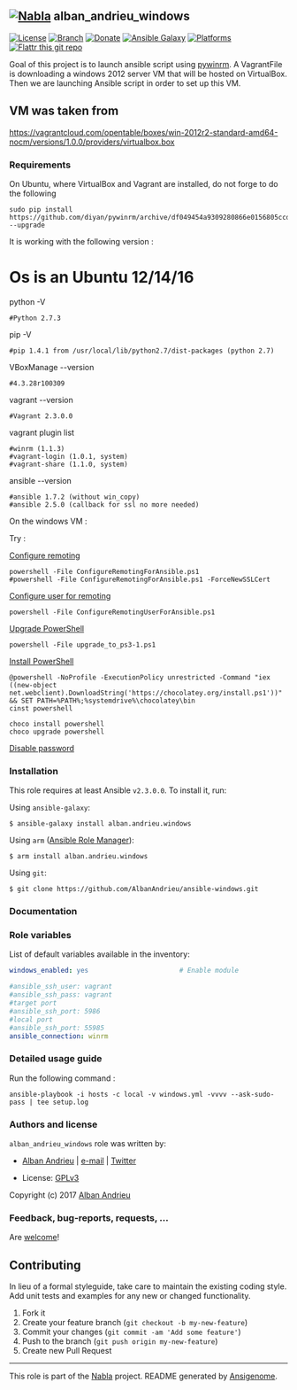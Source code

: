 ## [![Nabla](https://debops.org/images/debops-small.png)](https://github.com/AlbanAndrieu) alban_andrieu_windows

<!-- This file was generated by Ansigenome. Do not edit this file directly but
     instead have a look at the files in the ./meta/ directory. -->

[![License](http://img.shields.io/:license-apache-blue.svg?style=flat-square)](http://www.apache.org/licenses/LICENSE-2.0.html)
[![Branch](http://img.shields.io/github/tag/AlbanAndrieu/ansible-windows.svg?style=flat-square)](https://github.com/AlbanAndrieu/ansible-windows/tree/master)
[![Donate](https://img.shields.io/gratipay/AlbanAndrieu.svg?style=flat)](https://www.gratipay.com/~AlbanAndrieu)
[![Ansible Galaxy](https://img.shields.io/badge/galaxy-alban.andrieu.windows-660198.svg?style=flat)](https://galaxy.ansible.com/alban.andrieu/windows)
[![Platforms](http://img.shields.io/badge/platforms-windows-lightgrey.svg?style=flat)](#)
[![Flattr this git repo](http://api.flattr.com/button/flattr-badge-large.png)](https://flattr.com/submit/auto?user_id=AlbanAndrieu&url=https://github.com/AlbanAndrieu/ansible-windows&title=ansible-windows&language=en_GB&tags=github&category=software)

Goal of this project is to launch ansible script using [pywinrm](https://pypi.python.org/pypi/pywinrm).
A VagrantFile is downloading a windows 2012 server VM that will be hosted on VirtualBox.
Then we are launching Ansible script in order to set up this VM.

VM was taken from
------------------

https://vagrantcloud.com/opentable/boxes/win-2012r2-standard-amd64-nocm/versions/1.0.0/providers/virtualbox.box

### Requirements

On Ubuntu, where VirtualBox and Vagrant are installed, do not forge to do the following
```
sudo pip install https://github.com/diyan/pywinrm/archive/df049454a9309280866e0156805ccda12d71c93a.zip --upgrade
```

It is working with the following version :

# Os is an Ubuntu 12/14/16

python -V
```
#Python 2.7.3
```
pip -V
```
#pip 1.4.1 from /usr/local/lib/python2.7/dist-packages (python 2.7)
```

VBoxManage --version
```
#4.3.28r100309
```

vagrant --version
```
#Vagrant 2.3.0.0
```

vagrant plugin list
```
#winrm (1.1.3)
#vagrant-login (1.0.1, system)
#vagrant-share (1.1.0, system)
```

ansible --version
```
#ansible 1.7.2 (without win_copy)
#ansible 2.5.0 (callback for ssl no more needed)
```

On the windows VM :

Try :

[Configure remoting](https://github.com/AlbanAndrieu/ansible-windows/blob/master/files/ConfigureRemotingForAnsible.ps1)

```
powershell -File ConfigureRemotingForAnsible.ps1 
#powershell -File ConfigureRemotingForAnsible.ps1 -ForceNewSSLCert
```

[Configure user for remoting](https://github.com/AlbanAndrieu/ansible-windows/blob/master/files/ConfigureRemotingUserForAnsible.ps1)

```
powershell -File ConfigureRemotingUserForAnsible.ps1 
```

[Upgrade PowerShell](https://github.com/AlbanAndrieu/ansible-windows/blob/master/files/upgrade_to_ps3-1.ps1)


```
powershell -File upgrade_to_ps3-1.ps1
```

[Install PowerShell]()

```
@powershell -NoProfile -ExecutionPolicy unrestricted -Command "iex ((new-object net.webclient).DownloadString('https://chocolatey.org/install.ps1'))" && SET PATH=%PATH%;%systemdrive%\chocolatey\bin
cinst powershell
```

```
choco install powershell
choco upgrade powershell
```

[Disable password](http://www.tenniswood.co.uk/technology/windows/how-to-disable-password-expiration-for-windows-server-2012/)


### Installation

This role requires at least Ansible `v2.3.0.0`. To install it, run:

Using `ansible-galaxy`:
```shell
$ ansible-galaxy install alban.andrieu.windows
```

Using `arm` ([Ansible Role Manager](https://github.com/mirskytech/ansible-role-manager/)):
```shell
$ arm install alban.andrieu.windows
```

Using `git`:
```shell
$ git clone https://github.com/AlbanAndrieu/ansible-windows.git
```

### Documentation

<!---
More information about `alban.andrieu.windows` can be found in the
[official alban.andrieu.windows documentation](https://docs.debops.org/en/latest/ansible/roles/ansible-windows/docs/).
-->


### Role variables

List of default variables available in the inventory:

```YAML
windows_enabled: yes                       # Enable module

#ansible_ssh_user: vagrant
#ansible_ssh_pass: vagrant
#target port
#ansible_ssh_port: 5986
#local port
#ansible_ssh_port: 55985
ansible_connection: winrm
```


### Detailed usage guide

Run the following command :

`ansible-playbook -i hosts -c local -v windows.yml -vvvv --ask-sudo-pass | tee setup.log`


### Authors and license

`alban_andrieu_windows` role was written by:

- [Alban Andrieu](nabla.mobi) | [e-mail](mailto:alban.andrieu@free.fr) | [Twitter](https://twitter.com/AlbanAndrieu)

- License: [GPLv3](https://tldrlegal.com/license/gnu-general-public-license-v3-%28gpl-3%29)

Copyright (c) 2017 [Alban Andrieu](https://alban.andrieu.com/)

### Feedback, bug-reports, requests, ...

Are [welcome](https://github.com/AlbanAndrieu/ansible-windows/issues)!

## Contributing
In lieu of a formal styleguide, take care to maintain the existing coding style. Add unit tests and examples for any new or changed functionality.

1. Fork it
2. Create your feature branch (`git checkout -b my-new-feature`)
3. Commit your changes (`git commit -am 'Add some feature'`)
4. Push to the branch (`git push origin my-new-feature`)
5. Create new Pull Request

***

This role is part of the [Nabla](https://github.com/AlbanAndrieu) project.
README generated by [Ansigenome](https://github.com/nickjj/ansigenome/).
